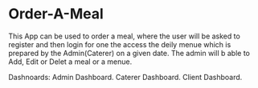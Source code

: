 # Order-A-Meal
This App can be used to order a meal, where the user will be asked to register and then login for one the access the deily menue which is prepared by the Admin(Caterer) on a given date.
The admin will b able to Add, Edit or Delet a meal or a menue.

Dashnoards:
Admin Dashboard.
Caterer Dashboard.
Client Dashboard.
